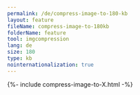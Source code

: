 ```yaml
---
permalink: /de/compress-image-to-180-kb
layout: feature
fileName: compress-image-to-180kb
folderName: feature
tool: imgcompression
lang: de
size: 180
type: kb
nointernationalization: true
---
```

{%- include compress-image-to-X.html -%}       
